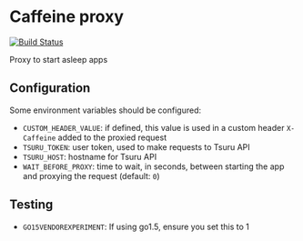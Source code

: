 # Caffeine proxy

[![Build Status](https://travis-ci.org/tsuru/caffeine.png?branch=master)](https://travis-ci.org/tsuru/caffeine)

Proxy to start asleep apps

## Configuration

Some environment variables should be configured:

- `CUSTOM_HEADER_VALUE`: if defined, this value is used in a custom header `X-Caffeine` added to the proxied request
- `TSURU_TOKEN`: user token, used to make requests to Tsuru API
- `TSURU_HOST`: hostname for Tsuru API
- `WAIT_BEFORE_PROXY`: time to wait, in seconds, between starting the app and proxying the request (default: `0`)

## Testing

- `GO15VENDOREXPERIMENT`: If using go1.5, ensure you set this to 1
